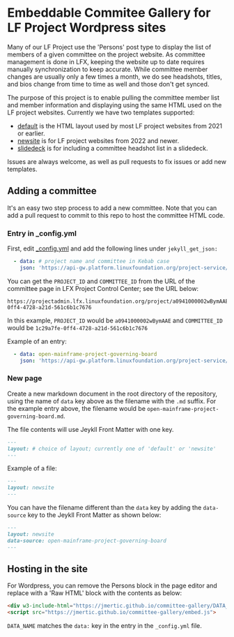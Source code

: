 # Embeddable Commitee Gallery for LF Project Wordpress sites

Many of our LF Project use the 'Persons' post type to display the list of members of a given committee on the project website. As committee management is done in LFX, keeping the website up to date requires manually synchronization to keep accurate. While committee member changes are usually only a few times a month, we do see headshots, titles, and bios change from time to time as well and those don't get synced.

The purpose of this project is to enable pulling the committee member list and member information and displaying using the same HTML used on the LF project websites. Currently we have two templates supported:

- [default](https://github.com/jmertic/committee-gallery/blob/main/_layouts/default.html) is the HTML layout used by most LF project websites from 2021 or earlier.
- [newsite](https://github.com/jmertic/committee-gallery/blob/main/_layouts/newsite.html) is for LF project websites from 2022 and newer.
- [slidedeck](https://github.com/jmertic/committee-gallery/blob/main/_layouts/slidedeck.html) is for including a committee headshot list in a slidedeck.

Issues are always welcome, as well as pull requests to fix issues or add new templates.

## Adding a committee

It's an easy two step process to add a new committee. Note that you can add a pull request to commit to this repo to host the committee HTML code.

### Entry in _config.yml

First, edit [_config.yml](https://github.com/jmertic/committee-gallery/blob/main/_config.yml) and add the following lines under `jekyll_get_json:`

```yaml
  - data: # project name and committee in Kebab case
    json: 'https://api-gw.platform.linuxfoundation.org/project-service/v2/public/projects/PROJECT_ID/committees/COMMITTEE_ID/members'
```
You can get the `PROJECT_ID` and `COMMITTEE_ID` from the URL of the committee page in LFX Project Control Center; see the URL below:

```
https://projectadmin.lfx.linuxfoundation.org/project/a0941000002wBymAAE/collaboration/committees/1c29a7fe-0ff4-4728-a21d-561c6b1c7676
```
In this example, `PROJECT_ID` would be `a0941000002wBymAAE` and `COMMITTEE_ID` would be `1c29a7fe-0ff4-4728-a21d-561c6b1c7676`

Example of an entry:

```yaml
  - data: open-mainframe-project-governing-board
    json: 'https://api-gw.platform.linuxfoundation.org/project-service/v2/public/projects/a0941000002wBymAAE/committees/1c29a7fe-0ff4-4728-a21d-561c6b1c7676/members'
```

### New page

Create a new markdown document in the root directory of the repository, using the name of `data` key above as the filename with the `.md` suffix. For the example entry above, the filename would be `open-mainframe-project-governing-board.md`.

The file contents will use Jeykll Front Matter with one key.

```markdown
---
layout: # choice of layout; currently one of 'default' or 'newsite'
---
```

Example of a file:
```markdown
---
layout: newsite
---
```

You can have the filename different than the `data` key by adding the `data-source` key to the Jeykll Front Matter as shown below:

```markdown
---
layout: newsite
data-source: open-mainframe-project-governing-board
---
```

## Hosting in the site

For Wordpress, you can remove the Persons block in the page editor and replace with a 'Raw HTML' block with the contents as below:

```html
<div w3-include-html="https://jmertic.github.io/committee-gallery/DATA_NAME.html"></div>
<script src="https://jmertic.github.io/committee-gallery/embed.js">
```

`DATA_NAME` matches the `data:` key in the entry in the `_config.yml` file.
